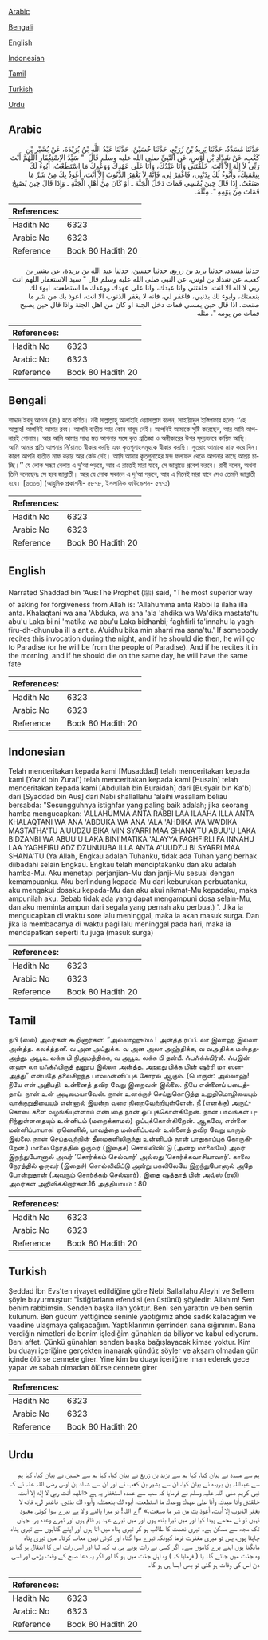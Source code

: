 [Arabic](#arabic)

[Bengali](#bengali)

[English](#english)

[Indonesian](#indonesian)

[Tamil](#tamil)

[Turkish](#turkish)

[Urdu](#urdu)

## Arabic


<div dir="rtl" lang="ar" style={{fontSize:'larger',backgroundColor:'#f8f9fa',padding:20}}>
حَدَّثَنَا مُسَدَّدٌ، حَدَّثَنَا يَزِيدُ بْنُ زُرَيْعٍ، حَدَّثَنَا حُسَيْنٌ، حَدَّثَنَا عَبْدُ اللَّهِ بْنُ بُرَيْدَةَ، عَنْ بُشَيْرِ بْنِ كَعْبٍ، عَنْ شَدَّادِ بْنِ أَوْسٍ، عَنِ النَّبِيِّ صلى الله عليه وسلم قَالَ ‏ "‏ سَيِّدُ الاِسْتِغْفَارِ اللَّهُمَّ أَنْتَ رَبِّي لاَ إِلَهَ إِلاَّ أَنْتَ، خَلَقْتَنِي وَأَنَا عَبْدُكَ، وَأَنَا عَلَى عَهْدِكَ وَوَعْدِكَ مَا اسْتَطَعْتُ، أَبُوءُ لَكَ بِنِعْمَتِكَ، وَأَبُوءُ لَكَ بِذَنْبِي، فَاغْفِرْ لِي، فَإِنَّهُ لاَ يَغْفِرُ الذُّنُوبَ إِلاَّ أَنْتَ، أَعُوذُ بِكَ مِنْ شَرِّ مَا صَنَعْتُ‏.‏ إِذَا قَالَ حِينَ يُمْسِي فَمَاتَ دَخَلَ الْجَنَّةَ ـ أَوْ كَانَ مِنْ أَهْلِ الْجَنَّةِ ـ وَإِذَا قَالَ حِينَ يُصْبِحُ فَمَاتَ مِنْ يَوْمِهِ ‏"‏‏.‏ مِثْلَهُ‏.‏
</div>
<div style={{backgroundColor:'#f8f9fa',padding:20, marginBottom: 10}}><table> <thead> <tr> <th>References:</th> <th></th> </tr> </thead> <tbody><tr><td>Hadith No</td><td>6323</td></tr><tr><td>Arabic No</td><td>6323</td></tr><tr><td>Reference</td><td>Book 80 Hadith 20</td></tr></tbody></table></div>


<div dir="rtl" lang="ar" style={{fontSize:'larger',backgroundColor:'#f8f9fa',padding:20}}>
حدثنا مسدد، حدثنا يزيد بن زريع، حدثنا حسين، حدثنا عبد الله بن بريدة، عن بشير بن كعب، عن شداد بن اوس، عن النبي صلى الله عليه وسلم قال " سيد الاستغفار اللهم انت ربي لا اله الا انت، خلقتني وانا عبدك، وانا على عهدك ووعدك ما استطعت، ابوء لك بنعمتك، وابوء لك بذنبي، فاغفر لي، فانه لا يغفر الذنوب الا انت، اعوذ بك من شر ما صنعت. اذا قال حين يمسي فمات دخل الجنة او كان من اهل الجنة واذا قال حين يصبح فمات من يومه ". مثله
</div>
<div style={{backgroundColor:'#f8f9fa',padding:20, marginBottom: 10}}><table> <thead> <tr> <th>References:</th> <th></th> </tr> </thead> <tbody><tr><td>Hadith No</td><td>6323</td></tr><tr><td>Arabic No</td><td>6323</td></tr><tr><td>Reference</td><td>Book 80 Hadith 20</td></tr></tbody></table></div>

## Bengali


<div dir="ltr" lang="bn" style={{fontSize:'larger',backgroundColor:'#f8f9fa',padding:20}}>
শাদ্দাদ ইবনু আওস (রাঃ) হতে বর্ণিত। নবী সাল্লাল্লাহু আলাইহি ওয়াসাল্লাম বলেন, সাইয়্যিদুল ইস্তিগফার হলোঃ ‘‘হে আল্লাহ! আপনিই আমার রব্ব। আপনি ব্যতীত আর কোন মাবূদ নেই। আপনিই আমাকে সৃষ্টি করেছেন, আর আমি আপনারই গোলাম। আর আমি আমার সাধ্য মত আপনার সঙ্গে কৃত প্রতিজ্ঞা ও অঙ্গীকারের উপর সুদৃঢ়ভাবে কায়িম আছি। আমি আমার প্রতি আপনার নি‘য়ামত স্বীকার করছি এবং কৃতগুনাহসমূহকে স্বীকার করছি। সুতরাং আমাকে মাফ করে দিন। কারণ আপনি ব্যতীত মাফ করার আর কেউ নেই। আমি আমার কৃতগুনাহের মন্দ ফলাফল থেকে আপনার কাছে আশ্রয় চাচ্ছি।’’ যে লোক সন্ধ্যা বেলায় এ দু‘আ পড়বে, আর এ রাতেই মারা যাবে, সে জান্নাতে প্রবেশ করবে। রাবী বলেন, অথবা তিনি বলেছেনঃ সে হবে জান্নাতী। আর যে লোক সকালে এ দু‘আ পড়বে, আর এ দিনেই মারা যাবে সেও তেমনি জান্নাতী হবে। [৬৩০৬] (আধুনিক প্রকাশনী- ৫৮৭৮, ইসলামিক ফাউন্ডেশন- ৫৭৭১)
</div>
<div style={{backgroundColor:'#f8f9fa',padding:20, marginBottom: 10}}><table> <thead> <tr> <th>References:</th> <th></th> </tr> </thead> <tbody><tr><td>Hadith No</td><td>6323</td></tr><tr><td>Arabic No</td><td>6323</td></tr><tr><td>Reference</td><td>Book 80 Hadith 20</td></tr></tbody></table></div>

## English


<div dir="ltr" lang="en" style={{fontSize:'larger',backgroundColor:'#f8f9fa',padding:20}}>
Narrated Shaddad bin 'Aus:The Prophet (ﷺ) said, "The most superior way of asking for forgiveness from Allah is: 'Allahumma anta Rabbi la ilaha illa anta. Khalaqtani wa ana 'Abduka, wa ana 'ala 'ahdika wa Wa'dika mastata'tu abu'u Laka bi ni 'matika wa abu'u Laka bidhanbi; faghfirli fa'innahu la yaghfiru-dh-dhunuba ill a ant a. A'uidhu bika min sharri ma sana'tu.' If somebody recites this invocation during the night, and if he should die then, he will go to Paradise (or he will be from the people of Paradise). And if he recites it in the morning, and if he should die on the same day, he will have the same fate
</div>
<div style={{backgroundColor:'#f8f9fa',padding:20, marginBottom: 10}}><table> <thead> <tr> <th>References:</th> <th></th> </tr> </thead> <tbody><tr><td>Hadith No</td><td>6323</td></tr><tr><td>Arabic No</td><td>6323</td></tr><tr><td>Reference</td><td>Book 80 Hadith 20</td></tr></tbody></table></div>

## Indonesian


<div dir="ltr" lang="id" style={{fontSize:'larger',backgroundColor:'#f8f9fa',padding:20}}>
Telah menceritakan kepada kami [Musaddad] telah menceritakan kepada kami [Yazid bin Zurai'] telah menceritakan kepada kami [Husain] telah menceritakan kepada kami [Abdullah bin Buraidah] dari [Busyair bin Ka'b] dari [Syaddad bin Aus] dari Nabi shallallahu 'alaihi wasallam beliau bersabda: "Sesungguhnya istighfar yang paling baik adalah; jika seorang hamba mengucapkan: 'ALLAHUMMA ANTA RABBI LAA ILAAHA ILLA ANTA KHALAQTANI WA ANA 'ABDUKA WA ANA 'ALA 'AHDIKA WA WA'DIKA MASTATHA'TU A'UUDZU BIKA MIN SYARRI MAA SHANA'TU ABUU'U LAKA BIDZANBI WA ABUU'U LAKA BINI'MATIKA 'ALAYYA FAGHFIRLI FA INNAHU LAA YAGHFIRU ADZ DZUNUUBA ILLA ANTA A'UUDZU BI SYARRI MAA SHANA'TU (Ya Allah, Engkau adalah Tuhanku, tidak ada Tuhan yang berhak diibadahi selain Engkau. Engkau telah menciptakanku dan aku adalah hamba-Mu. Aku menetapi perjanjian-Mu dan janji-Mu sesuai dengan kemampuanku. Aku berlindung kepada-Mu dari keburukan perbuatanku, aku mengakui dosaku kepada-Mu dan aku akui nikmat-Mu kepadaku, maka ampunilah aku. Sebab tidak ada yang dapat mengampuni dosa selain-Mu, dan aku meminta ampun dari segala yang pernah aku perbuat) '. Jika ia mengucapkan di waktu sore lalu meninggal, maka ia akan masuk surga. Dan jika ia membacanya di waktu pagi lalu meninggal pada hari, maka ia mendapatkan seperti itu juga (masuk surga)
</div>
<div style={{backgroundColor:'#f8f9fa',padding:20, marginBottom: 10}}><table> <thead> <tr> <th>References:</th> <th></th> </tr> </thead> <tbody><tr><td>Hadith No</td><td>6323</td></tr><tr><td>Arabic No</td><td>6323</td></tr><tr><td>Reference</td><td>Book 80 Hadith 20</td></tr></tbody></table></div>

## Tamil


<div dir="ltr" lang="ta" style={{fontSize:'larger',backgroundColor:'#f8f9fa',padding:20}}>
நபி (ஸல்) அவர்கள் கூறினார்கள்: “அல்லாஹும்ம ! அன்த்த ரப்பீ. லா இலாஹ இல்லா அன்த்த. கலக்த்தனீ. வ அன அப்துக்க. வ அன அலா அஹ்திக்க, வ வஅதிக்க மஸ்ததஅத்து. அபூஉ லக்க பி நிஅமத்திக்க, வ அபூஉ லக்க பி தன்பீ. ஃபஃக்ஃபிர்லீ. ஃபஇன்னஹு லா யஃக்ஃபிருத் துனூப இல்லா அன்த்த. அஊது பிக்க மின் ஷர்ரி மா ஸனஅத்து” என்பதே தலைசிறந்த பாவமன்னிப்புக் கோரல் ஆகும். (பொருள்: அல்லாஹ்! நீயே என் அதிபதி. உன்னைத் தவிர வேறு இறைவன் இல்லை. நீயே என்னைப் படைத்தாய். நான் உன் அடிமையாவேன். நான் உனக்குச் செய்துகொடுத்த உறுதிமொழியையும் வாக்குறுதியையும் என்னால் இயன்ற வரை நிறைவேற்றியுள்ளேன். நீ (எனக்கு) அருட்கொடைகளை வழங்கியுள்ளாய் என்பதை நான் ஒப்புக்கொள்கிறேன். நான் பாவங்கள் புரிந்துள்ளதையும் உன்னிடம் (மறைக்காமல்) ஒப்புக்கொள்கிறேன். ஆகவே, என்னை மன்னிப்பாயாக! ஏனெனில், பாவத்தை மன்னிப்பவன் உன்னைத் தவிர வேறு யாரும் இல்லை. நான் செய்தவற்றின் தீமைகளிலிருந்து உன்னிடம் நான் பாதுகாப்புக் கோருகிறேன்.) மாலை நேரத்தில் ஒருவர் (இதைச்) சொல்லிவிட்டு (அன்று மாலையே) அவர் இறந்துபோனால் அவர் ‘சொர்க்கம் செல்வார்’ அல்லது ‘சொர்க்கவாசியாவார்’. காலை நேரத்தில் ஒருவர் (இதைச்) சொல்லிவிட்டு அன்று பகலிலேயே இறந்துபோனால் அதே போன்றுதான் (அவரும் சொர்க்கம் செல்வார்). இதை ஷத்தாத் பின் அவ்ஸ் (ரலி) அவர்கள் அறிவிக்கிறார்கள்.16 அத்தியாயம் : 80
</div>
<div style={{backgroundColor:'#f8f9fa',padding:20, marginBottom: 10}}><table> <thead> <tr> <th>References:</th> <th></th> </tr> </thead> <tbody><tr><td>Hadith No</td><td>6323</td></tr><tr><td>Arabic No</td><td>6323</td></tr><tr><td>Reference</td><td>Book 80 Hadith 20</td></tr></tbody></table></div>

## Turkish


<div dir="ltr" lang="tr" style={{fontSize:'larger',backgroundColor:'#f8f9fa',padding:20}}>
Şeddad İbn Evs'ten rivayet edildiğine göre Nebi Sallallahu Aleyhi ve Sellem şöyle buyurmuştur: "İstiğfarların efendisi (en üstünü) şöyledir: Allahım! Sen benim rabbimsin. Senden başka ilah yoktur. Beni sen yarattın ve ben senin kulunum. Ben gücüm yettiğince seninle yaptığımız ahde sadık kalacağım ve vaadine ulaşmaya çalışacağım. Yaptıklarımın şerrinden sana sığınırım. Bana verdiğin nimetleri de benim işlediğim günahları da biliyor ve kabul ediyorum. Beni affet. Çünkü günahları senden başka bağışlayacak kimse yoktur. Kim bu duayı içeriğine gerçekten inanarak gündüz söyler ve akşam olmadan gün içinde ölürse cennete girer. Yine kim bu duayı içeriğine iman ederek gece yapar ve sabah olmadan ölürse cennete girer
</div>
<div style={{backgroundColor:'#f8f9fa',padding:20, marginBottom: 10}}><table> <thead> <tr> <th>References:</th> <th></th> </tr> </thead> <tbody><tr><td>Hadith No</td><td>6323</td></tr><tr><td>Arabic No</td><td>6323</td></tr><tr><td>Reference</td><td>Book 80 Hadith 20</td></tr></tbody></table></div>

## Urdu


<div dir="rtl" lang="ur" style={{fontSize:'larger',backgroundColor:'#f8f9fa',padding:20}}>
ہم سے مسدد نے بیان کیا، کہا ہم سے یزید بن زریع نے بیان کیا، کہا ہم سے حسین نے بیان کیا، کہا ہم سے عبداللہ بن بریدہ نے بیان کیا، ان سے بشیر بن کعب نے اور ان سے شداد بن اوس رضی اللہ عنہ نے کہ نبی کریم صلی اللہ علیہ وسلم نے فرمایا کہ سب سے عمدہ استغفار یہ ہے «اللهم أنت ربي لا إله إلا أنت،‏‏‏‏ خلقتني وأنا عبدك،‏‏‏‏ وأنا على عهدك ووعدك ما استطعت،‏‏‏‏ أبوء لك بنعمتك،‏‏‏‏ وأبوء لك بذنبي،‏‏‏‏ فاغفر لي،‏‏‏‏ فإنه لا يغفر الذنوب إلا أنت،‏‏‏‏ أعوذ بك من شر ما صنعت‏.‏» ”اے اللہ! تو میرا پالنے والا ہے تیرے سوا کوئی معبود نہیں تو نے مجھے پیدا کیا اور میں تیرا بندہ ہوں اور میں تیرے عہد پر قائم ہوں اور تیرے وعدہ پر۔ جہاں تک مجھ سے ممکن ہے۔ تیری نعمت کا طالب ہو کر تیری پناہ میں آتا ہوں اور اپنے گناہوں سے تیری پناہ چاہتا ہوں، پس تو میری مغفرت فرما کیونکہ تیرے سوا گناہ اور کوئی نہیں معاف کرتا۔ میں تیری پناہ مانگتا ہوں اپنے برے کاموں سے۔ اگر کسی نے رات ہوتے ہی یہ کہہ لیا اور اسی رات اس کا انتقال ہو گیا تو وہ جنت میں جائے گا۔ یا ( فرمایا کہ ) وہ اہل جنت میں ہو گا اور اگر یہ دعا صبح کے وقت پڑھی اور اسی دن اس کی وفات ہو گئی تو بھی ایسا ہی ہو گا۔
</div>
<div style={{backgroundColor:'#f8f9fa',padding:20, marginBottom: 10}}><table> <thead> <tr> <th>References:</th> <th></th> </tr> </thead> <tbody><tr><td>Hadith No</td><td>6323</td></tr><tr><td>Arabic No</td><td>6323</td></tr><tr><td>Reference</td><td>Book 80 Hadith 20</td></tr></tbody></table></div>